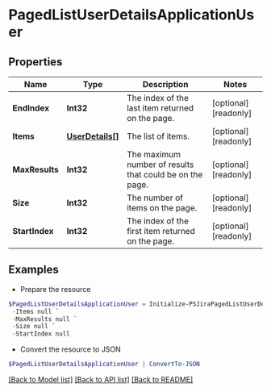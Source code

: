 # PagedListUserDetailsApplicationUser
## Properties

Name | Type | Description | Notes
------------ | ------------- | ------------- | -------------
**EndIndex** | **Int32** | The index of the last item returned on the page. | [optional] [readonly] 
**Items** | [**UserDetails[]**](UserDetails.md) | The list of items. | [optional] [readonly] 
**MaxResults** | **Int32** | The maximum number of results that could be on the page. | [optional] [readonly] 
**Size** | **Int32** | The number of items on the page. | [optional] [readonly] 
**StartIndex** | **Int32** | The index of the first item returned on the page. | [optional] [readonly] 

## Examples

- Prepare the resource
```powershell
$PagedListUserDetailsApplicationUser = Initialize-PSJiraPagedListUserDetailsApplicationUser  -EndIndex null `
 -Items null `
 -MaxResults null `
 -Size null `
 -StartIndex null
```

- Convert the resource to JSON
```powershell
$PagedListUserDetailsApplicationUser | ConvertTo-JSON
```

[[Back to Model list]](../README.md#documentation-for-models) [[Back to API list]](../README.md#documentation-for-api-endpoints) [[Back to README]](../README.md)

